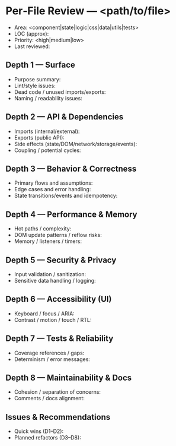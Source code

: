 # Per‑File Review — <path/to/file>

- Area: <component|state|logic|css|data|utils|tests>
- LOC (approx): <N>
- Priority: <high|medium|low>
- Last reviewed: <date>

## Depth 1 — Surface
- Purpose summary:
- Lint/style issues:
- Dead code / unused imports/exports:
- Naming / readability issues:

## Depth 2 — API & Dependencies
- Imports (internal/external):
- Exports (public API):
- Side effects (state/DOM/network/storage/events):
- Coupling / potential cycles:

## Depth 3 — Behavior & Correctness
- Primary flows and assumptions:
- Edge cases and error handling:
- State transitions/events and idempotency:

## Depth 4 — Performance & Memory
- Hot paths / complexity:
- DOM update patterns / reflow risks:
- Memory / listeners / timers:

## Depth 5 — Security & Privacy
- Input validation / sanitization:
- Sensitive data handling / logging:

## Depth 6 — Accessibility (UI)
- Keyboard / focus / ARIA:
- Contrast / motion / touch / RTL:

## Depth 7 — Tests & Reliability
- Coverage references / gaps:
- Determinism / error messages:

## Depth 8 — Maintainability & Docs
- Cohesion / separation of concerns:
- Comments / docs alignment:

## Issues & Recommendations
- Quick wins (D1–D2):
- Planned refactors (D3–D8):

